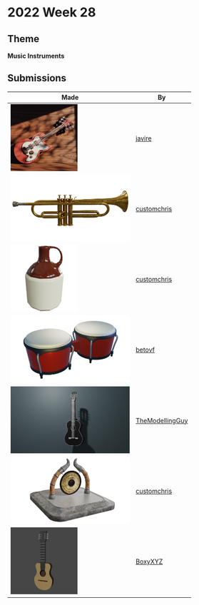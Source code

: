 # 2022 Week 28


## Theme

**Music Instruments**


## Submissions

| Made | By |
|------|----|
| <img src="./javire/electricGuitarEmoji.png" height="150" /> | [javire](./javire/) |
| <img src="./customchris/Trumpet.png" height="150" /> | [customchris](./customchris/) |
| <img src="./customchris/Jug.png" height="150" /> | [customchris](./customchris/) |
| <img src="./betovf/bongos.png" height="150" /> | [betovf](./betovf/) |
| <img src="./TheModellingGuy/guitar_render.png" height="150" /> | [TheModellingGuy](./TheModellingGuy/) |
| <img src="./customchris/gong.png" height="150" /> | [customchris](./customchris/) |
| <img src="./BoxyXYZ/Week-28-Guitar.png" height="150" /> | [BoxyXYZ](./BoxyXYZ/) |

